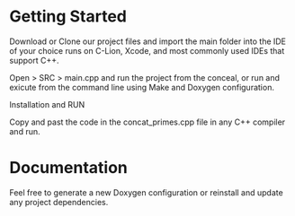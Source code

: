 Getting Started
===============

Download or Clone our project files and import the main folder into the IDE of your choice runs on C-Lion, Xcode, and most commonly used IDEs that support C++.

Open > SRC > main.cpp and run the project from the conceal, or run and exicute from the command line using Make and Doxygen configuration.

Installation and RUN

Copy and past the code in the concat_primes.cpp file in any C++ compiler and run.

Documentation
=============

Feel free to generate a new Doxygen configuration or reinstall and update any project dependencies.  
